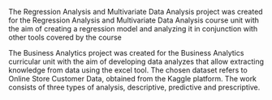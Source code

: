 The Regression Analysis and Multivariate Data Analysis project was created for the Regression Analysis and Multivariate Data Analysis course unit with the aim of creating a regression model and analyzing it in conjunction with other tools covered by the course

The Business Analytics project was created for the Business Analytics curricular unit with the aim of developing data analyzes that allow extracting knowledge from data using the excel tool. The chosen dataset refers to Online Store Customer Data, obtained from the Kaggle platform. The work consists of three types of analysis, descriptive, predictive and prescriptive.

